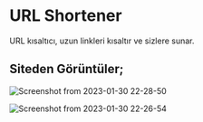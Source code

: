 # URL Shortener
URL kısaltıcı, uzun linkleri kısaltır ve sizlere sunar.

**Siteden Görüntüler;**
-------------------------------------------------
![Screenshot from 2023-01-30 22-28-50](https://user-images.githubusercontent.com/101043132/215576343-6452fbaa-0fd1-4393-abb3-62d3e8fa2cf4.png)

![Screenshot from 2023-01-30 22-26-54](https://user-images.githubusercontent.com/101043132/215575999-c9918bee-7b73-4d37-b043-235f5dddd416.png)
